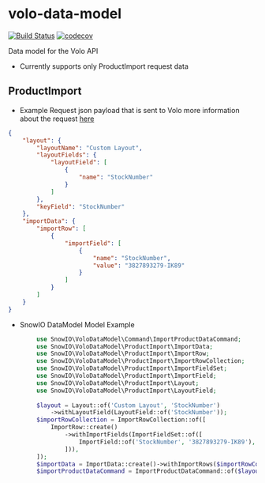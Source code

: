 # volo-data-model

[![Build Status](https://travis-ci.org/snowio/volo-data-model.svg?branch=master)](https://travis-ci.org/snowio/volo-data-model)
[![codecov](https://codecov.io/gh/snowio/volo-data-model/branch/master/graph/badge.svg)](https://codecov.io/gh/snowio/volo-data-model)

Data model for the Volo API 
- Currently supports only ProductImport request data

## ProductImport

- Example Request json payload that is sent to Volo more information about the request [here](https://developer.volocommerce.io/#operation/importProducts)

```json 
{
    "layout": {
        "layoutName": "Custom Layout",
        "layoutFields": {
            "layoutField": [
                {
                    "name": "StockNumber"
                }
            ]
        },
        "keyField": "StockNumber"
    },
    "importData": {
        "importRow": [
            {
                "importField": [
                    {
                        "name": "StockNumber",
                        "value": "3827893279-IK89"
                    }
                ]
            }
        ]
    }
}
```

- SnowIO DataModel Model Example

```php
        use SnowIO\VoloDataModel\Command\ImportProductDataCommand;
        use SnowIO\VoloDataModel\ProductImport\ImportData;
        use SnowIO\VoloDataModel\ProductImport\ImportRow;
        use SnowIO\VoloDataModel\ProductImport\ImportRowCollection;
        use SnowIO\VoloDataModel\ProductImport\ImportFieldSet;
        use SnowIO\VoloDataModel\ProductImport\ImportField;
        use SnowIO\VoloDataModel\ProductImport\Layout;
        use SnowIO\VoloDataModel\ProductImport\LayoutField;
        
        $layout = Layout::of('Custom Layout', 'StockNumber')
            ->withLayoutField(LayoutField::of('StockNumber'));
        $importRowCollection = ImportRowCollection::of([
            ImportRow::create()
                ->withImportFields(ImportFieldSet::of([
                    ImportField::of('StockNumber', '3827893279-IK89'),
                ])),
        ]);
        $importData = ImportData::create()->withImportRows($importRowCollection);
        $importProductDataCommand = ImportProductDataCommand::of($layout, $importData);
```
